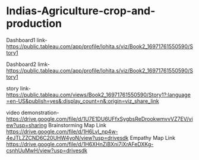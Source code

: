# Indias-Agriculture-crop-and-production

Dashboard1 link-https://public.tableau.com/app/profile/lohita.s/viz/Book2_16971761550590/Story1 

Dashboard2 limk-https://public.tableau.com/app/profile/lohita.s/viz/Book2_16971761550590/Story1

story link-https://public.tableau.com/views/Book2_16971761550590/Story1?:language=en-US&publish=yes&:display_count=n&:origin=viz_share_link

video demonstration-https://drive.google.com/file/d/1U7E1DU6UFfxSygbsReDrookwmvvVZ7EV/view?usp=sharing
Brainstorming Map Link https://drive.google.com/file/d/1H6LvI_np4w-4eJTLZZCND6C20UHW4yoN/view?usp=drivesdk
Empathy Map Link https://drive.google.com/file/d/1H6XHnZiBXni7iXrAFeDXKg-csnhUuMwH/view?usp=drivesdk
